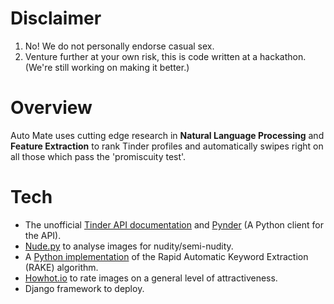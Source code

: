 # Disclaimer
1. No! We do not personally endorse casual sex.
2. Venture further at your own risk, this is code written at a hackathon. (We're still working on making it better.)

# Overview
Auto Mate uses cutting edge research in **Natural Language Processing** and **Feature Extraction** to rank Tinder profiles and automatically swipes right on all those which pass the 'promiscuity test'.

# Tech
* The unofficial <a href="https://gist.github.com/rtt/10403467">Tinder API documentation</a> and <a href="https://github.com/charliewolf/pynder">Pynder</a> (A Python client for the API).
* <a href="https://github.com/ParthGandhi/nude.py">Nude.py</a> to analyse images for nudity/semi-nudity.
* A <a href="https://github.com/aneesha/RAKE">Python implementation</a> of the Rapid Automatic Keyword Extraction (RAKE) algorithm.
* <a href="https://howhot.io/">Howhot.io</a> to rate images on a general level of attractiveness.
* Django framework to deploy.
